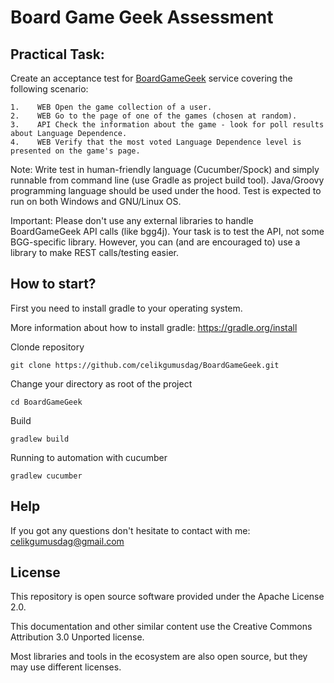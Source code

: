 # Board Game Geek Assessment

Practical Task:
------------
Create an acceptance test for [BoardGameGeek](http://www.boardgamegeek.com) service covering the following scenario:
````
1.    WEB Open the game collection of a user.
2.    WEB Go to the page of one of the games (chosen at random).
3.    API Check the information about the game - look for poll results about Language Dependence.
4.    WEB Verify that the most voted Language Dependence level is presented on the game's page.
````

Note: Write test in human-friendly language (Cucumber/Spock) and simply runnable from command line (use Gradle as project build tool). 
Java/Groovy programming language should be used under the hood. 
Test is expected to run on both Windows and GNU/Linux OS.

Important: Please don't use any external libraries to handle BoardGameGeek API calls (like bgg4j). 
Your task is to test the API, not some BGG-specific library. 
However, you can (and are encouraged to) use a library to make REST calls/testing easier.

How to start?
------------
First you need to install gradle to your operating system.

More information about how to install gradle: https://gradle.org/install

Clonde repository
````
git clone https://github.com/celikgumusdag/BoardGameGeek.git
````

Change your directory as root of the project
````
cd BoardGameGeek
````

Build
````
gradlew build
````

Running to automation with cucumber
````
gradlew cucumber
````

Help
------------
If you got any questions don't hesitate to contact with me: [celikgumusdag@gmail.com](mailto:celikgumusdag@gmail.com)

License
------------
This repository is open source software provided under the Apache License 2.0. 

This documentation and other similar content use the Creative Commons Attribution 3.0 Unported license. 

Most libraries and tools in the ecosystem are also open source, but they may use different licenses.
